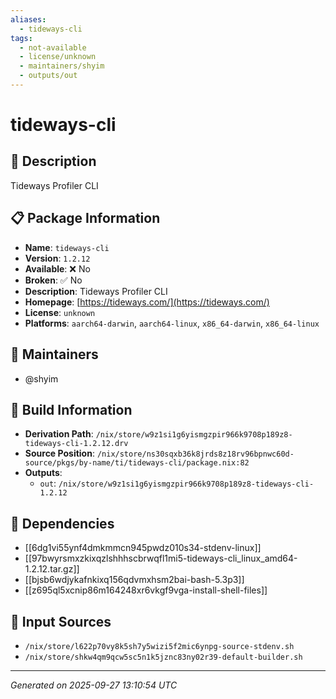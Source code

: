 ```yaml
---
aliases:
  - tideways-cli
tags:
  - not-available
  - license/unknown
  - maintainers/shyim
  - outputs/out
---
```


# tideways-cli

## 📝 Description

Tideways Profiler CLI

## 📋 Package Information

- **Name**: `tideways-cli`
- **Version**: `1.2.12`
- **Available**: ❌ No
- **Broken**: ✅ No
- **Description**: Tideways Profiler CLI
- **Homepage**: [https://tideways.com/](https://tideways.com/)
- **License**: `unknown`
- **Platforms**: `aarch64-darwin`, `aarch64-linux`, `x86_64-darwin`, `x86_64-linux`
## 👥 Maintainers

- @shyim


## 🔧 Build Information

- **Derivation Path**: `/nix/store/w9z1si1g6yismgzpir966k9708p189z8-tideways-cli-1.2.12.drv`
- **Source Position**: `/nix/store/ns30sqxb36k8jrds8z18rv96bpnwc60d-source/pkgs/by-name/ti/tideways-cli/package.nix:82`
- **Outputs**:
  - `out`:  `/nix/store/w9z1si1g6yismgzpir966k9708p189z8-tideways-cli-1.2.12`

## 🔗 Dependencies

- [[6dg1vi55ynf4dmkmmcn945pwdz010s34-stdenv-linux]]
- [[97bwyrsmxzkixqzlshhhscbrwqfl1mi5-tideways-cli_linux_amd64-1.2.12.tar.gz]]
- [[bjsb6wdjykafnkixq156qdvmxhsm2bai-bash-5.3p3]]
- [[z695ql5xcnip86m164248xr6vkgf9vga-install-shell-files]]

## 📁 Input Sources

- `/nix/store/l622p70vy8k5sh7y5wizi5f2mic6ynpg-source-stdenv.sh`
- `/nix/store/shkw4qm9qcw5sc5n1k5jznc83ny02r39-default-builder.sh`

---
*Generated on 2025-09-27 13:10:54 UTC*
